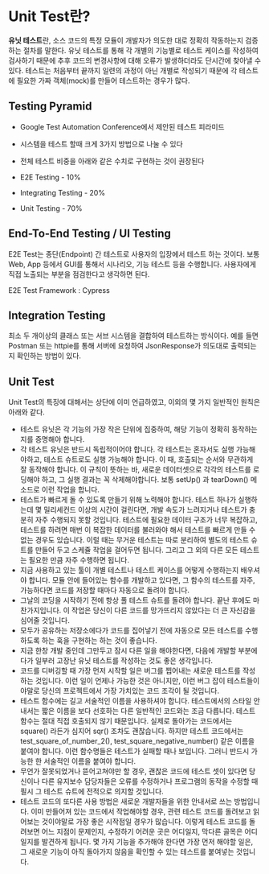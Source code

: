 # Unit Test란?

**유닛 테스트**란, 소스 코드의 특정 모듈이 개발자가 의도한 대로 정확히 작동하는지 검증하는 절차를 말한다.
유닛 테스트를 통해 각 개별의 기능별로 테스트 케이스를 작성하여 검사하기 때문에 추후 코드의 변경사항에 대해 오류가 발생하더라도 단시간에 찾아낼 수 있다.
테스트는 처음부터 끝까지 일련의 과정이 아닌 개별로 작성되기 때문에 각 테스트에 필요한 가짜 객체(mock)를 만들어 테스트하는 경우가 많다.

## Testing Pyramid

* Google Test Automation Conference에서 제안된 테스트 피라미드
* 시스템을 테스트 할때 크게 3가지 방법으로 나눌 수 있다
* 전체 테스트 비중을 아래와 같은 수치로 구현하는 것이 권장된다

* E2E Testing - 10%
* Integrating Testing - 20%
* Unit Testing - 70%

## End-To-End Testing / UI Testing

E2E Test는 종단(Endpoint) 간 테스트로 사용자의 입장에서 테스트 하는 것이다. 보통 Web, App 등에서 GUI를 통해서 시나리오, 기능 테스트 등을 수행합니다. 사용자에게 직접 노출되는 부분을 점검한다고 생각하면 된다.

E2E Test Framework : Cypress

## Integration Testing

최소 두 개이상의 클래스 또는 서브 시스템을 결합하여 테스트하는 방식이다.
예를 들면 Postman 또는 httpie를 통해 서버에 요청하여 JsonResponse가 의도대로 출력되는지 확인하는 방법이 있다.

## Unit Test

Unit Test의 특징에 대해서는 상단에 이미 언급하였고, 이외의 몇 가지 일반적인 원칙은 아래와 같다.

* 테스트 유닛은 각 기능의 가장 작은 단위에 집중하여, 해당 기능이 정확히 동작하는지를 증명해야 합니다.
* 각 테스트 유닛은 반드시 독립적이어야 합니다. 각 테스트는 혼자서도 실행 가능해야하고, 테스트 슈트로도 실행 가능해야 합니다. 이 때, 호출되는 순서와 무관하게 잘 동작해야 합니다. 이 규칙이 뜻하는 바, 새로운 데이터셋으로 각각의 테스트를 로딩해야 하고, 그 실행 결과는 꼭 삭제해야합니다. 보통 setUp() 과 tearDown() 메소드로 이런 작업을 합니다.
* 테스트가 빠르게 돌 수 있도록 만들기 위해 노력해야 합니다. 테스트 하나가 실행하는데 몇 밀리세컨드 이상의 시간이 걸린다면, 개발 속도가 느려지거나 테스트가 충분히 자주 수행되지 못할 것입니다. 테스트에 필요한 데이터 구조가 너무 복잡하고, 테스트를 하려면 매번 이 복잡한 데이터를 불러와야 해서 테스트를 빠르게 만들 수 없는 경우도 있습니다. 이럴 때는 무거운 테스트는 따로 분리하여 별도의 테스트 슈트를 만들어 두고 스케쥴 작업을 걸어두면 됩니다. 그리고 그 외의 다른 모든 테스트는 필요한 만큼 자주 수행하면 됩니다.
* 지금 사용하고 있는 툴이 개별 테스트나 테스트 케이스를 어떻게 수행하는지 배우셔야 합니다. 모듈 안에 들어있는 함수를 개발하고 있다면, 그 함수의 테스트를 자주, 가능하다면 코드를 저장할 때마다 자동으로 돌려야 합니다.
* 그날의 코딩을 시작하기 전에 항상 풀 테스트 슈트를 돌려야 합니다. 끝난 후에도 마찬가지입니다. 이 작업은 당신이 다른 코드를 망가뜨리지 않았다는 더 큰 자신감을 심어줄 것입니다.
* 모두가 공유하는 저장소에다가 코드를 집어넣기 전에 자동으로 모든 테스트를 수행하도록 하는 훅을 구현하는 하는 것이 좋습니다.
* 지금 한창 개발 중인데 그만두고 잠시 다른 일을 해야한다면, 다음에 개발할 부분에다가 일부러 고장난 유닛 테스트를 작성하는 것도 좋은 생각입니다.
* 코드를 디버깅할 때 가장 먼저 시작할 일은 버그를 찝어내는 새로운 테스트를 작성하는 것입니다. 이런 일이 언제나 가능한 것은 아니지만, 이런 버그 잡이 테스트들이야말로 당신의 프로젝트에서 가장 가치있는 코드 조각이 될 것입니다.
* 테스트 함수에는 길고 서술적인 이름을 사용하셔야 합니다. 테스트에서의 스타일 안내서는 짧은 이름을 보다 선호하는 다른 일반적인 코드와는 조금 다릅니다. 테스트 함수는 절대 직접 호출되지 않기 때문입니다. 실제로 돌아가는 코드에서는 square() 라든가 심지어 sqr() 조차도 괜찮습니다. 하지만 테스트 코드에서는 test_square_of_number_2(), test_square_negative_number() 같은 이름을 붙여야 합니다. 이런 함수명들은 테스트가 실패할 때나 보입니다. 그러니 반드시 가능한 한 서술적인 이름을 붙여야 합니다.
* 무언가 잘못되었거나 뜯어고쳐야만 할 경우, 괜찮은 코드에 테스트 셋이 있다면 당신이나 다른 유지보수 담당자들은 오류를 수정하거나 프로그램의 동작을 수정할 때 필시 그 테스트 슈트에 전적으로 의지할 것입니다.
* 테스트 코드의 또다른 사용 방법은 새로운 개발자들을 위한 안내서로 쓰는 방법입니다. 이미 만들어져 있는 코드에서 작업해야할 경우, 관련 테스트 코드를 돌려보고 읽어보는 것이야말로 가장 좋은 시작점일 경우가 많습니다. 이렇게 테스트 코드를 돌려보면 어느 지점이 문제인지, 수정하기 어려운 곳은 어디일지, 막다른 골목은 어디일지를 발견하게 됩니다. 몇 가지 기능을 추가해야 한다면 가장 먼저 해야할 일은, 그 새로운 기능이 아직 돌아가지 않음을 확인할 수 있는 테스트를 붙여넣는 것입니다.
